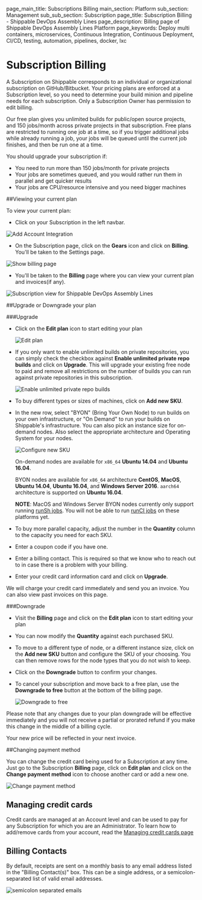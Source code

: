 page_main_title: Subscriptions Billing
main_section: Platform
sub_section: Management
sub_sub_section: Subscription
page_title: Subscription Billing - Shippable DevOps Assembly Lines
page_description: Billing page of Shippable DevOps Assembly Lines Platform
page_keywords: Deploy multi containers, microservices, Continuous Integration, Continuous Deployment, CI/CD, testing, automation, pipelines, docker, lxc

# Subscription Billing

A Subscription on Shippable corresponds to an individual or organizational subscription on GitHub/Bitbucket. Your pricing plans are enforced at a Subscription level, so you need to determine your build minion and pipeline needs for each subscription. Only a Subscription Owner has permission to edit billing.

Our free plan gives you unlimited builds for public/open source projects, and 150 jobs/month across private projects in that subscription. Free plans are restricted to running one job at a time, so if you trigger additional jobs while already running a job, your jobs will be queued until the current job finishes, and then be run one at a time.

You should upgrade your subscription if:

* You need to run more than 150 jobs/month for private projects
* Your jobs are sometimes queued, and you would rather run them in parallel and get quicker results
* Your jobs are CPU/resource intensive and you need bigger machines

##Viewing your current plan

To view your current plan:

* Click on your Subscription in the left navbar.

<img src="/images/getting-started/account-settings.png" alt="Add Account Integration">

* On the Subscription page, click on the **Gears** icon and click on **Billing**. You'll be taken to the Settings page.

<img src="/images/platform/management/settings-billing-menu.png" alt="Show billing page">

* You'll be taken to the **Billing** page where you can view your current plan and invoices(if any).

<img src="/images/platform/visibility/subscription-billing-view-v2.png" alt="Subscription view for Shippable DevOps Assembly Lines" style="vertical-align: middle;display: block;margin-left: auto;margin-right: auto;"/>

##Upgrade or Downgrade your plan

###Upgrade

* Click on the **Edit plan** icon to start editing your plan

    <img src="/images/platform/management/edit-plan.png" alt="Edit plan">

* If you only want to enable unlimited builds on private repositories, you can simply check the checkbox against **Enable unlimited private repo builds** and click on **Upgrade**. This will upgrade your existing free node to paid and remove all restrictions on the number of builds you can run against private repositories in this subscription.

    <img src="/images/platform/management/enable-unlimited-private-repo-builds.png" alt="Enable unlimited private repo builds">

* To buy different types or sizes of machines, click on **Add new SKU**.

* In the new row, select "BYON" (Bring Your Own Node) to run builds on your own infrastructure, or "On Demand" to run your builds on Shippable's infrastructure. You can also pick an instance size for on-demand nodes. Also select the appropriate architecture and Operating System for your nodes.

    <img src="/images/platform/management/new-sku-row.png" alt="Configure new SKU">

    On-demand nodes are available for `x86_64` **Ubuntu 14.04** and **Ubuntu 16.04**.

    BYON nodes are available for `x86_64` architecture **CentOS**, **MacOS**, **Ubuntu 14.04**, **Ubuntu 16.04**, and **Windows Server 2016**. `aarch64` architecture is supported on **Ubuntu 16.04**.

    **NOTE**: MacOS and Windows Server BYON nodes currently only support running [runSh jobs](/platform/workflow/job/runsh/). You will not be able to run [runCI jobs](/platform/workflow/job/runci/) on these platforms yet.


* To buy more parallel capacity, adjust the number in the **Quantity** column to the capacity you need for each SKU.

* Enter a coupon code if you have one.

* Enter a billing contact. This is required so that we know who to reach out to in case there is a problem with your billing.

* Enter your credit card information card and click on **Upgrade**.

We will charge your credit card immediately and send you an invoice. You can also view past invoices on this page.

###Downgrade

* Visit the **Billing** page and click on the **Edit plan** icon to start editing your plan

* You can now modify the **Quantity** against each purchased SKU.

* To move to a different type of node, or a different instance size, click on the **Add new SKU** button and configure the SKU of your choosing. You can then remove rows for the node types that you do not wish to keep.

* Click on the **Downgrade** button to confirm your changes.

* To cancel your subscription and move back to a free plan, use the **Downgrade to free** button at the bottom of the billing page.

    <img src="/images/platform/management/downgrade-to-free.png" alt="Downgrade to free">

Please note that any changes due to your plan downgrade will be effective immediately and you will not receive a partial or prorated refund if you make this change in the middle of a billing cycle.

Your new price will be reflected in your next invoice.

##Changing payment method

You can change the credit card being used for a Subscription at any time. Just go to the Subscription **Billing** page, click on **Edit plan** and click on the **Change payment method** icon to choose another card or add a new one.

<img src="/images/platform/management/change-payment-method.png" alt="Change payment method">

## Managing credit cards

Credit cards are managed at an Account level and can be used to pay for any Subscription for which you are an Administrator. To learn how to add/remove cards from your account, read the [Managing credit cards page](/platform/management/account/manage-payment-methods)

## Billing Contacts

By default, receipts are sent on a monthly basis to any email address listed in the "Billing Contact(s)" box.  This can be a single address, or a semicolon-separated list of valid email addresses.

  <img src="/images/platform/management/multiple-billing-emails.png" alt="semicolon separated emails">
